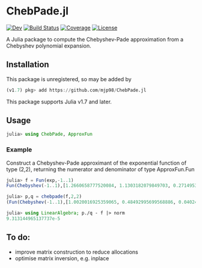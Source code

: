 # ChebPade.jl

[![Dev](https://img.shields.io/badge/docs-dev-blue.svg)](https://mjp98.github.io/ChebPade.jl/dev)
[![Build Status](https://github.com/mjp98/ChebPade.jl/actions/workflows/CI.yml/badge.svg?branch=main)](https://github.com/mjp98/ChebPade.jl/actions/workflows/CI.yml?query=branch%3Amain)
[![Coverage](https://codecov.io/gh/mjp98/ChebPade.jl/branch/main/graph/badge.svg)](https://codecov.io/gh/mjp98/ChebPade.jl)
[![License](https://img.shields.io/badge/License-BSD_3--Clause-blue.svg)](https://opensource.org/licenses/BSD-3-Clause)

A Julia package to compute the Chebyshev-Pade approximation from a Chebyshev polynomial expansion.

## Installation

This package is unregistered, so may be added by 

```julia
(v1.7) pkg> add https://github.com/mjp98/ChebPade.jl
```

This package supports Julia v1.7 and later.

## Usage

```julia
julia> using ChebPade, ApproxFun
```
### Example

Construct a Chebyshev-Pade approximant of the exponential function of type (2,2), returning the numerator and denominator of type ApproxFun.Fun

```julia
julia> f = Fun(exp,-1..1)
Fun(Chebyshev(-1..1),[1.2660658777520084, 1.1303182079849703, 0.27149533953407656, 0.04433684984866379, 0.0054742404420936785, 0.0005429263119139232, 4.497732295427654e-5, 3.19843646253781e-6, 1.992124804817033e-7, 1.1036771869970875e-8, 5.505896578301994e-10, 2.4979607981699334e-11, 1.0391104209722668e-12, 3.993680386393805e-14])

julia> p,q = chebpade(f,2,2)
(Fun(Chebyshev(-1..1),[1.0020016925359065, 0.48492995699568886, 0.04024039039994624]), Fun(Chebyshev(-1..1),[1.0, -0.47643278089764673, 0.038277919301135936]))

julia> using LinearAlgebra; p./q - f |> norm
9.313144965137737e-5
```

## To do:

 - improve matrix construction to reduce allocations
 - optimise matrix inversion, e.g. inplace
